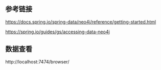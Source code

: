 
## 参考链接 ##

https://docs.spring.io/spring-data/neo4j/reference/getting-started.html

https://spring.io/guides/gs/accessing-data-neo4j



## 数据查看
http://localhost:7474/browser/